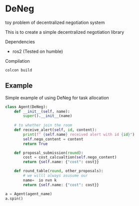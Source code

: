 # DeNeg

toy problem of decentralized negotiation system

<WORK IN PROGRESS>

This is to create a simple decentralized negotiation library


Dependencies
 - ros2 (Tested on humble)


Compilation
```bash
colcon build
```

## Example

Simple example of using DeNeg for task allocation 

```py
class Agent(DeNeg):
    def __init__(self, name):
        super().__init__(name)
    
    # to whether join the room
    def receive_alert(self, id, content):
        print(f" {self.name} received alert with id {id}")
        self.nego_content = content
        return True

    def proposal_submission(round):
        cost = cost_calcualtion(self.nego_content)
        return {self.name: {"cost": cost}}

    def round_table(round, other_proposals):
        # we willl always asusume our 
        name=  io nvn k
        return {self.name: {"cost": cost}}

a = Agent(agent_name)
a.spin()
```
